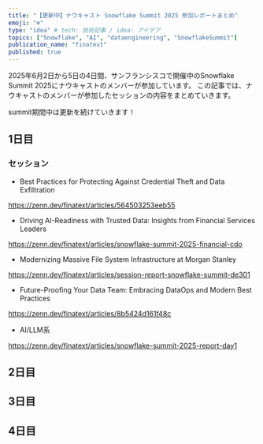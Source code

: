 ```yaml
---
title: "【更新中】ナウキャスト Snowflake Summit 2025 参加レポートまとめ"
emoji: "❄️"
type: "idea" # tech: 技術記事 / idea: アイデア
topics: ["Snowflake", "AI", "dataengineering", "SnowflakeSummit"]
publication_name: "finatext"
published: true
---
```


2025年6月2日から5日の4日間、サンフランシスコで開催中のSnowflake Summit 2025にナウキャストのメンバーが参加しています。
この記事では、ナウキャストのメンバーが参加したセッションの内容をまとめていきます。

summit期間中は更新を続けていきます！

## 1日目

### セッション

- Best Practices for Protecting Against Credential Theft and Data Exfiltration

https://zenn.dev/finatext/articles/564503253eeb55

- Driving AI-Readiness with Trusted Data: Insights from Financial Services Leaders

https://zenn.dev/finatext/articles/snowflake-summit-2025-financial-cdo

- Modernizing Massive File System Infrastructure at Morgan Stanley

https://zenn.dev/finatext/articles/session-report-snowflake-summit-de301

- Future-Proofing Your Data Team: Embracing DataOps and Modern Best Practices

https://zenn.dev/finatext/articles/8b5424d161f48c

- AI/LLM系

https://zenn.dev/finatext/articles/snowflake-summit-2025-report-day1

## 2日目

## 3日目

## 4日目

